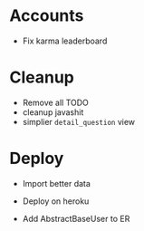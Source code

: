 # Accounts

- Fix karma leaderboard

# Cleanup

- Remove all TODO
- cleanup javashit
- simplier `detail_question` view

# Deploy

- Import better data
- Deploy on heroku

- Add AbstractBaseUser to ER
